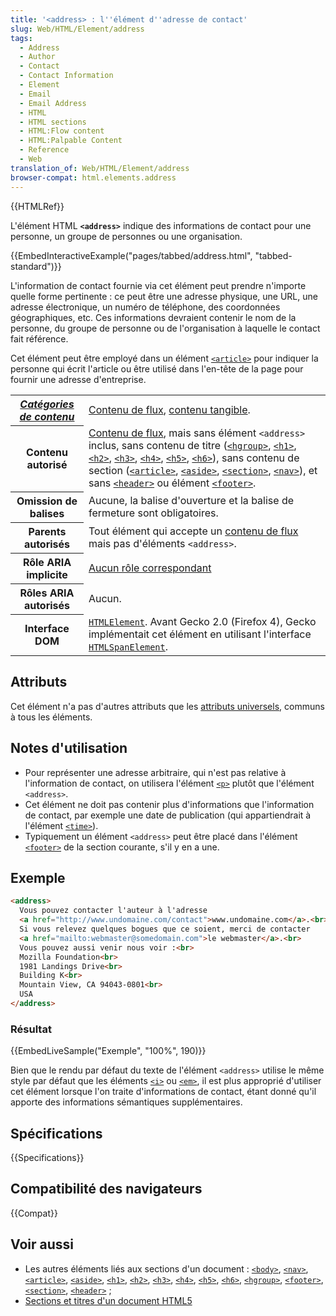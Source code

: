 ```yaml
---
title: '<address> : l''élément d''adresse de contact'
slug: Web/HTML/Element/address
tags:
  - Address
  - Author
  - Contact
  - Contact Information
  - Element
  - Email
  - Email Address
  - HTML
  - HTML sections
  - HTML:Flow content
  - HTML:Palpable Content
  - Reference
  - Web
translation_of: Web/HTML/Element/address
browser-compat: html.elements.address
---
```

{{HTMLRef}}

L'élément HTML **`<address>`** indique des informations de contact pour une personne, un groupe de personnes ou une organisation.

{{EmbedInteractiveExample("pages/tabbed/address.html", "tabbed-standard")}}

L'information de contact fournie via cet élément peut prendre n'importe quelle forme pertinente : ce peut être une adresse physique, une URL, une adresse électronique, un numéro de téléphone, des coordonnées géographiques, etc. Ces informations devraient contenir le nom de la personne, du groupe de personne ou de l'organisation à laquelle le contact fait référence.

Cet élément peut être employé dans un élément [`<article>`](/fr/docs/Web/HTML/Element/article) pour indiquer la personne qui écrit l'article ou être utilisé dans l'en-tête de la page pour fournir une adresse d'entreprise.

<table class="properties">
  <tbody>
    <tr>
      <th scope="row">
        <dfn
          ><a href="/fr/docs/Web/Guide/HTML/Content_categories"
            >Catégories de contenu</a
          ></dfn
        >
      </th>
      <td>
        <a href="/fr/docs/Web/Guide/HTML/Content_categories#flow_content"
          >Contenu de flux</a
        >,
        <a href="/fr/docs/Web/Guide/HTML/Content_categories#phrasing_content"
          >contenu tangible</a
        >.
      </td>
    </tr>
    <tr>
      <th scope="row">Contenu autorisé</th>
      <td>
        <a href="/fr/docs/Web/Guide/HTML/Content_categories#flow_content"
          >Contenu de flux</a
        >, mais sans élément <code>&#x3C;address></code> inclus, sans contenu de
        titre (<a href="/fr/docs/Web/HTML/Element/hgroup"
          ><code>&#x3C;hgroup></code></a
        >,
        <a href="/fr/docs/Web/HTML/Element/Heading_Elements"
          ><code>&#x3C;h1></code></a
        >,
        <a href="/fr/docs/Web/HTML/Element/Heading_Elements"
          ><code>&#x3C;h2></code></a
        >,
        <a href="/fr/docs/Web/HTML/Element/Heading_Elements"
          ><code>&#x3C;h3></code></a
        >,
        <a href="/fr/docs/Web/HTML/Element/Heading_Elements"
          ><code>&#x3C;h4></code></a
        >,
        <a href="/fr/docs/Web/HTML/Element/Heading_Elements"
          ><code>&#x3C;h5></code></a
        >,
        <a href="/fr/docs/Web/HTML/Element/Heading_Elements"
          ><code>&#x3C;h6></code></a
        >), sans contenu de section (<a href="/fr/docs/Web/HTML/Element/article"
          ><code>&#x3C;article></code></a
        >,
        <a href="/fr/docs/Web/HTML/Element/aside"><code>&#x3C;aside></code></a
        >,
        <a href="/fr/docs/Web/HTML/Element/section"
          ><code>&#x3C;section></code></a
        >, <a href="/fr/docs/Web/HTML/Element/nav"><code>&#x3C;nav></code></a
        >), et sans
        <a href="/fr/docs/Web/HTML/Element/header"
          ><code>&#x3C;header></code></a
        >
        ou élément
        <a href="/fr/docs/Web/HTML/Element/footer"><code>&#x3C;footer></code></a
        >.
      </td>
    </tr>
    <tr>
      <th scope="row">Omission de balises</th>
      <td>
        Aucune, la balise d'ouverture et la balise de fermeture sont
        obligatoires.
      </td>
    </tr>
    <tr>
      <th scope="row">Parents autorisés</th>
      <td>
        Tout élément qui accepte un
        <a href="/fr/docs/Web/Guide/HTML/Content_categories#contenu_de_flux"
          >contenu de flux</a
        >
        mais pas d'éléments <code>&#x3C;address></code>.
      </td>
    </tr>
    <tr>
      <th scope="row">Rôle ARIA implicite</th>
      <td>
        <a href="https://www.w3.org/TR/html-aria/#dfn-no-corresponding-role"
          >Aucun rôle correspondant</a
        >
      </td>
    </tr>
    <tr>
      <th scope="row">Rôles ARIA autorisés</th>
      <td>Aucun.</td>
    </tr>
    <tr>
      <th scope="row">Interface DOM</th>
      <td>
        <a href="/fr/docs/Web/API/HTMLElement"><code>HTMLElement</code></a
        >. Avant Gecko 2.0 (Firefox 4), Gecko implémentait cet élément en
        utilisant l'interface
        <a href="/fr/docs/Web/API/HTMLSpanElement"
          ><code>HTMLSpanElement</code></a
        >.
      </td>
    </tr>
  </tbody>
</table>

## Attributs

Cet élément n'a pas d'autres attributs que les [attributs universels](/fr/docs/Web/HTML/Global_attributes), communs à tous les éléments.

## Notes d'utilisation

- Pour représenter une adresse arbitraire, qui n'est pas relative à l'information de contact, on utilisera l'élément [`<p>`](/fr/docs/Web/HTML/Element/p) plutôt que l'élément `<address>`.
- Cet élément ne doit pas contenir plus d'informations que l'information de contact, par exemple une date de publication (qui appartiendrait à l'élément [`<time>`](/fr/docs/Web/HTML/Element/time)).
- Typiquement un élément `<address>` peut être placé dans l'élément [`<footer>`](/fr/docs/Web/HTML/Element/footer) de la section courante, s'il y en a une.

## Exemple

```html
<address>
  Vous pouvez contacter l'auteur à l'adresse
  <a href="http://www.undomaine.com/contact">www.undomaine.com</a>.<br>
  Si vous relevez quelques bogues que ce soient, merci de contacter
  <a href="mailto:webmaster@somedomain.com">le webmaster</a>.<br>
  Vous pouvez aussi venir nous voir :<br>
  Mozilla Foundation<br>
  1981 Landings Drive<br>
  Building K<br>
  Mountain View, CA 94043-0801<br>
  USA
</address>
```

### Résultat

{{EmbedLiveSample("Exemple", "100%", 190)}}

Bien que le rendu par défaut du texte de l'élément `<address>` utilise le même style par défaut que les éléments [`<i>`](/fr/docs/Web/HTML/Element/i) ou [`<em>`](/fr/docs/Web/HTML/Element/em), il est plus approprié d'utiliser cet élément lorsque l'on traite d'informations de contact, étant donné qu'il apporte des informations sémantiques supplémentaires.

## Spécifications

{{Specifications}}

## Compatibilité des navigateurs

{{Compat}}

## Voir aussi

- Les autres éléments liés aux sections d'un document : [`<body>`](/fr/docs/Web/HTML/Element/body), [`<nav>`](/fr/docs/Web/HTML/Element/nav), [`<article>`](/fr/docs/Web/HTML/Element/article), [`<aside>`](/fr/docs/Web/HTML/Element/aside), [`<h1>`](/fr/docs/Web/HTML/Element/Heading_Elements), [`<h2>`](/fr/docs/Web/HTML/Element/Heading_Elements), [`<h3>`](/fr/docs/Web/HTML/Element/Heading_Elements), [`<h4>`](/fr/docs/Web/HTML/Element/Heading_Elements), [`<h5>`](/fr/docs/Web/HTML/Element/Heading_Elements), [`<h6>`](/fr/docs/Web/HTML/Element/Heading_Elements), [`<hgroup>`](/fr/docs/Web/HTML/Element/hgroup), [`<footer>`](/fr/docs/Web/HTML/Element/footer), [`<section>`](/fr/docs/Web/HTML/Element/section), [`<header>`](/fr/docs/Web/HTML/Element/header) ;
- [Sections et titres d'un document HTML5](/fr/docs/Web/Guide/HTML/Using_HTML_sections_and_outlines)
